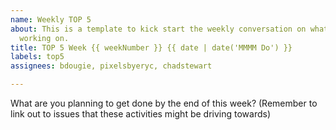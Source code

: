 ```yaml
---
name: Weekly TOP 5
about: This is a template to kick start the weekly conversation on what DevRel is
  working on.
title: TOP 5 Week {{ weekNumber }} {{ date | date('MMMM Do') }}
labels: top5
assignees: bdougie, pixelsbyeryc, chadstewart 

---
```


What are you planning to get done by the end of this week? (Remember to link out to issues that these activities might be driving towards)
